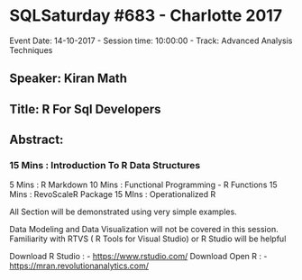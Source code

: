 # SQLSaturday #683 - Charlotte 2017
Event Date: 14-10-2017 - Session time: 10:00:00 - Track: Advanced Analysis Techniques
## Speaker: Kiran Math
## Title: R For Sql Developers
## Abstract:
### 15 Mins  : Introduction To R Data Structures
5   Mins : R Markdown 
10 Mins  : Functional Programming - R Functions
15 Mins  :  RevoScaleR Package 
15 MIns  : Operationalized R 

 All Section will be demonstrated using very simple examples.

Data Modeling and Data Visualization will not be covered in this session. Familiarity with RTVS ( R Tools for Visual Studio) or R Studio  will be helpful

Download R Studio : - https://www.rstudio.com/
Download Open R  : -  https://mran.revolutionanalytics.com/
